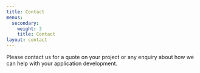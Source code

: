 ```yaml
---
title: Contact
menus:
  secondary:
    weight: 3
    title: Contact
layout: contact
---
```


Please contact us for a quote on your project or any enquiry about how we can help with your application development.
